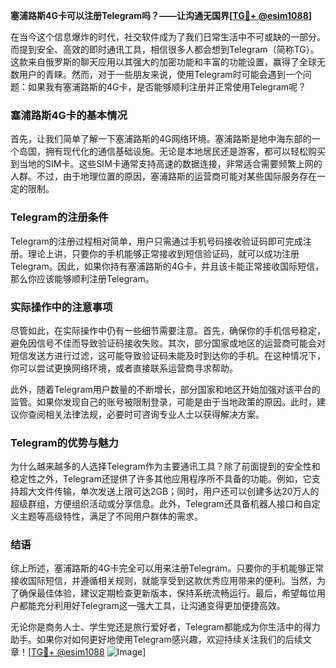 **塞浦路斯4G卡可以注册Telegram吗？——让沟通无国界[[TG💪+ @esim1088](https://t.me/s/esim1088)]**

在当今这个信息爆炸的时代，社交软件成为了我们日常生活中不可或缺的一部分。而提到安全、高效的即时通讯工具，相信很多人都会想到Telegram（简称TG）。这款来自俄罗斯的聊天应用以其强大的加密功能和丰富的功能设置，赢得了全球无数用户的青睐。然而，对于一些朋友来说，使用Telegram时可能会遇到一个问题：如果我有塞浦路斯的4G卡，是否能够顺利注册并正常使用Telegram呢？

### 塞浦路斯4G卡的基本情况

首先，让我们简单了解一下塞浦路斯的4G网络环境。塞浦路斯是地中海东部的一个岛国，拥有现代化的通信基础设施。无论是本地居民还是游客，都可以轻松购买到当地的SIM卡。这些SIM卡通常支持高速的数据连接，非常适合需要频繁上网的人群。不过，由于地理位置的原因，塞浦路斯的运营商可能对某些国际服务存在一定的限制。

### Telegram的注册条件

Telegram的注册过程相对简单，用户只需通过手机号码接收验证码即可完成注册。理论上讲，只要你的手机能够正常接收到短信验证码，就可以成功注册Telegram。因此，如果你持有塞浦路斯的4G卡，并且该卡能正常接收国际短信，那么你应该能够顺利注册Telegram。

### 实际操作中的注意事项

尽管如此，在实际操作中仍有一些细节需要注意。首先，确保你的手机信号稳定，避免因信号不佳而导致验证码接收失败。其次，部分国家或地区的运营商可能会对短信发送方进行过滤，这可能导致验证码未能及时到达你的手机。在这种情况下，你可以尝试更换网络环境，或者直接联系运营商寻求帮助。

此外，随着Telegram用户数量的不断增长，部分国家和地区开始加强对该平台的监管。如果你发现自己的账号被限制登录，可能是由于当地政策的原因。此时，建议你查阅相关法律法规，必要时可咨询专业人士以获得解决方案。

### Telegram的优势与魅力

为什么越来越多的人选择Telegram作为主要通讯工具？除了前面提到的安全性和稳定性之外，Telegram还提供了许多其他应用程序所不具备的功能。例如，它支持超大文件传输，单次发送上限可达2GB；同时，用户还可以创建多达20万人的超级群组，方便组织活动或分享信息。此外，Telegram还具备机器人接口和自定义主题等高级特性，满足了不同用户群体的需求。

### 结语

综上所述，塞浦路斯的4G卡完全可以用来注册Telegram。只要你的手机能够正常接收国际短信，并遵循相关规则，就能享受到这款优秀应用带来的便利。当然，为了确保最佳体验，建议定期检查更新版本，保持系统流畅运行。最后，希望每位用户都能充分利用好Telegram这一强大工具，让沟通变得更加便捷高效。

无论你是商务人士、学生党还是旅行爱好者，Telegram都能成为你生活中的得力助手。如果你对如何更好地使用Telegram感兴趣，欢迎持续关注我们的后续文章！[[TG💪+ @esim1088](https://t.me/s/esim1088) ![Image](https://i.postimg.cc/4NQfJmqS/Snipaste-2025-05-13-00-14-12.png)]